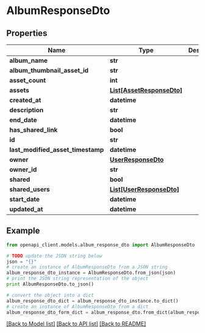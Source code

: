 # AlbumResponseDto


## Properties
Name | Type | Description | Notes
------------ | ------------- | ------------- | -------------
**album_name** | **str** |  | 
**album_thumbnail_asset_id** | **str** |  | 
**asset_count** | **int** |  | 
**assets** | [**List[AssetResponseDto]**](AssetResponseDto.md) |  | 
**created_at** | **datetime** |  | 
**description** | **str** |  | 
**end_date** | **datetime** |  | [optional] 
**has_shared_link** | **bool** |  | 
**id** | **str** |  | 
**last_modified_asset_timestamp** | **datetime** |  | [optional] 
**owner** | [**UserResponseDto**](UserResponseDto.md) |  | 
**owner_id** | **str** |  | 
**shared** | **bool** |  | 
**shared_users** | [**List[UserResponseDto]**](UserResponseDto.md) |  | 
**start_date** | **datetime** |  | [optional] 
**updated_at** | **datetime** |  | 

## Example

```python
from openapi_client.models.album_response_dto import AlbumResponseDto

# TODO update the JSON string below
json = "{}"
# create an instance of AlbumResponseDto from a JSON string
album_response_dto_instance = AlbumResponseDto.from_json(json)
# print the JSON string representation of the object
print AlbumResponseDto.to_json()

# convert the object into a dict
album_response_dto_dict = album_response_dto_instance.to_dict()
# create an instance of AlbumResponseDto from a dict
album_response_dto_form_dict = album_response_dto.from_dict(album_response_dto_dict)
```
[[Back to Model list]](../README.md#documentation-for-models) [[Back to API list]](../README.md#documentation-for-api-endpoints) [[Back to README]](../README.md)


